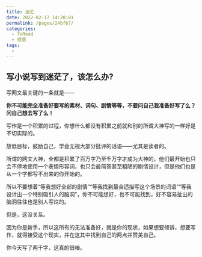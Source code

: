 ```yaml
---
title: 迷茫
date: 2022-02-17 14:20:01
permalink: /pages/24bfb7/
categories:
  - ToRead
  - 感悟
tags:
  - 
---
```

## 写小说写到迷茫了，该怎么办?

写网文最关键的一条就是——

**你不可能完全准备好要写的素材、词句、剧情等等，不要问自己我准备好写了么？问自己想去写了么！**

写作是一个积累的过程，你想什么都没有积累之前就和别的所谓大神写的一样好是不切实际的。

放低目标，鼓励自己，学会无视大部分批评的话语——尤其是读者的。

所谓的网文大神，全都是积累了百万字乃至千万字才成为大神的，他们最开始也只会不停地使用一个表情形容词，也只会最简答甚至粗陋的剧情设计，但是他们也是从一个字都写不出来的你开始的。

所以不要想着“等我想好全部的剧情”“等我找到最合适描写这个场景的词语”“等我设计出一个特别吸引人的脑洞”，你不可能想好，也不可能找到，好不容易扯出的脑洞往往也是别人写烂的。

但是，这没关系。

因为你是新手，所以这所有的无法准备好，就是你的现状，如果想要倾诉，想要写作，就得接受这个现实，并在这其中找到自己的两点并赞美自己。

你今天写了两千字，这真的很棒。